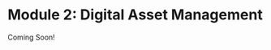 # Module 2: Digital Asset Management

Coming Soon!

<!--

<div class="ahead">

<h4>Learning Objectives</h4>

<ul>
    <li>Learn what Assets are in Liferay DXP</li>
    <li>Understand how to organize large groups of assets</li>
    <li>Learn how to use Folders in Liferay DXP</li>
    <li>Learn how to restrict access to content</li>
    <li>Understand how to connect to external repositories from within Liferay</li>
</ul>

<h4>Tasks to Accomplish</h4>
<ul>
    <li>Add multiple assets to the platform</li>
    <ul>
        <li>Documents</li>
        <li>Web Content</li>
    </ul>
    <li>Learn to organize assets with metadata</li>
    <ul>
        <li>Use tags</li>
        <li>Use categories</li>
    </ul>
    <li>Create Folders for assets</li>
    <li>Add Folder Restrictions for types and workflows</li>
    <li>Control Asset Access via Permissions</li>
</ul>

<h4>Exercise Prerequisites (1/2)</h4>
<ul>
	<li>Unzipped module exercise files in the following folder structure:</li>
	<ul>
		<li>Windows: <code>C:\liferay</code></li>
		<li>Unix Systems: <code>[user-home]/liferay</code></li>
	</ul>
	<li>A Liferay DXP or CE 7.2 instance up and running</li>
	    <ul>
        <li>If you have not started your instance yet, first, make sure you have downloaded Docker. Then, use the following commands to get and start the Liferay Docker Image:</li>
        <ul>
            <li><code>docker pull liferay/[product]:[version]</code></li>
            <li><code>docker run -it -m 8g -p 8080:8080 liferay/[product]:[version]</code></li>
        </ul>
    <li> See available Liferay DXP and CE versions at: <a href="https://hub.docker.com/r/liferay/dxp/tags">https://hub.docker.com/r/liferay/dxp/tags</a>
    </ul>
    <li>The livingstone-fjord-theme.war (located in your Module exercises folder) uploaded and installed from the App Manager in the Control Panel</li>
</ul>
</div>

<br />

<div class="ahead">
<h4>Exercise Prerequisites (2/2)</h4>
<ul>
    <li>The following Page Templates added to the Global Site of your Liferay instance:</li>
    <ul>
        <li>Hotel Landing Page - Use the prereq-imports folder located in your Module exercises folder to import the hotel-landing-page-template.lar after adding this template to the Global Site.</li>
        <ul>
            <li>Note: If the import fails the first time, try importing the LAR again. It should work on the second try.</li>
        </ul>
        <li>Asset Publisher Page - Use the prereq-imports folder located in your Module exercises folder to import the asset-publisher-page-template.lar after adding this template to the Global Site.</li>
    </ul>
    <li>The Luxury Hotel Location Site Template added to your Liferay instance from Control Panel → Sites → Site Templates.</li>
    <ul>
        <li>Use the prereq-imports folder located in your Module exercises folder to import the site-templates.lar file into your Liferay instance.</li>
    </ul>
    <li>The following Site structure set up in your Liferay instance:</li>
    <ul>
        <li>Livingstone Hotels & Resorts</li>
        <ul>
            <li>Hotel Americana (Use the Luxury Hotel Location Site Template)</li>
        </ul>
        <li>Livingstone Loop (Use the Intranet Site Template)</li>
        <ul>
            <li>Check the "Create default pages as Private" box</li>
        </ul>
        <li>Livingstone Life (Use the Community Site Template)</li>
    </ul>
</ul>
</div>

-->